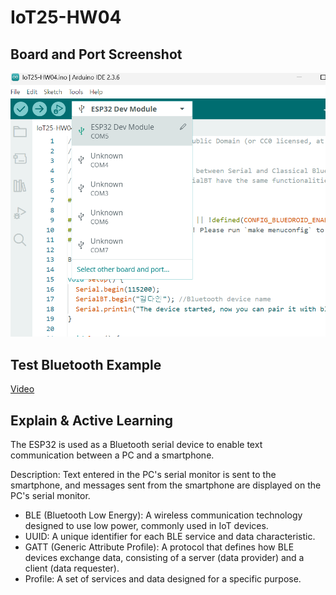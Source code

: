 # IoT25-HW04

## Board and Port Screenshot
![Screenshot](./IoT25-HW04.png)

## Test Bluetooth Example
[Video](https://youtube.com/shorts/_RazB6UPDU0)

## Explain & Active Learning
The ESP32 is used as a Bluetooth serial device to enable text communication between a PC and a smartphone.

Description: Text entered in the PC's serial monitor is sent to the smartphone, and messages sent from the smartphone are displayed on the PC's serial monitor.

- BLE (Bluetooth Low Energy): A wireless communication technology designed to use low power, commonly used in IoT devices.
- UUID: A unique identifier for each BLE service and data characteristic.
- GATT (Generic Attribute Profile): A protocol that defines how BLE devices exchange data, consisting of a server (data provider) and a client (data requester).
- Profile: A set of services and data designed for a specific purpose.

